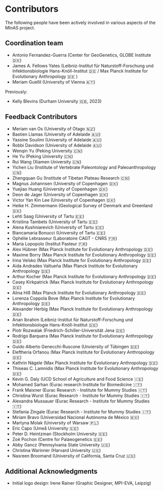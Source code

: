 # Contributors

The following people have been actively involved in various aspects of the MInAS project.

## Coordination team

- Antonio Fernandez-Guerra (Center for GeoGenetics, GLOBE Institute 🇩🇰)
- James A. Fellows Yates (Leibniz-Institut für Naturstoff-Forschung und Infektionsbiologie Hans-Knöll-Institut 🇩🇪 / Max Planck Institute for Evolutionary Anthropology 🇩🇪 )
- Meriam Guellil (University of Vienna 🇦🇹)

Previously:

- Kelly Blevins (Durham University 🇬🇧, 2023)

## Feedback Contributors

- Meriam van Os (University of Otago 🇳🇿)
- Bastien Llamas (University of Adelaide 🇦🇺)
- Yassine Souilmi (University of Adelaide 🇦🇺)
- Robbi Davidson (University of Adelaide 🇦🇺)
- Wenqin Yu (Peking University 🇨🇳)
- He Yu (Peking University 🇨🇳)
- Rui Wang (Xiamen University 🇨🇳)
- Yichen Liu (Institute of Vertebrate Paleontology and Paleoanthropology 🇨🇳)
- Zhengquan Gu (Institute of Tibetan Plateau Research 🇨🇳)
- Magnus Johannsen (University of Copenhagen 🇩🇰)
- Yuejiao Huang (University of Copenhagen 🇩🇰)
- Deon de Jager (University of Copenhagen 🇩🇰)
- Victor Yan Kin Lee (University of Copenhagen 🇩🇰)
- Heike H. Zimmermann (Geological Survey of Denmark and Greenland 🇩🇰)
- Lehti Saag (University of Tartu 🇪🇪)
- Kristiina Tambets (University of Tartu 🇪🇪)
- Alena Kushniarevich (University of Tartu 🇪🇪)
- Biancamaria Bonucci (University of Tartu 🇪🇪)
- Ophélie Lebrasseur (Laboratoire CAGT - CNRS 🇫🇷)
- Maria Lopopolo (Institut Pasteur 🇫🇷)
- Alex Hübner (Max Planck Institute for Evolutionary Anthropology 🇩🇪)
- Maxime Borry (Max Planck Institute for Evolutionary Anthropology 🇩🇪)
- Irina Velsko (Max Planck Institute for Evolutionary Anthropology 🇩🇪)
- Aida Andrades Valtueña (Max Planck Institute for Evolutionary Anthropology 🇩🇪)
- Arthur Kocher (Max Planck Institute for Evolutionary Anthropology 🇩🇪)
- Casey Kirkpatrick (Max Planck Institute for Evolutionary Anthropology 🇩🇪)
- Alina Hiß (Max Planck Institute for Evolutionary Anthropology 🇩🇪)
- Lorenza Coppola Bove (Max Planck Institute for Evolutionary Anthropology 🇩🇪)
- Alexander Herbig (Max Planck Institute for Evolutionary Anthropology 🇩🇪)
- Anan Ibrahim (Leibniz-Institut für Naturstoff-Forschung und Infektionsbiologie Hans-Knöll-Institut 🇩🇪)
- Piotr Rozwalak (Friedrich-Schiller-Universität Jena 🇩🇪)
- Rodrigo Barquera (Max Planck Institute for Evolutionary Anthropology 🇩🇪)
- Guido Alberto Genecchi-Ruscone (Unviersity of Tübingen 🇩🇪)
- Eleftheria Orfanou (Max Planck Institute for Evolutionary Anthropology 🇩🇪)
- Kathrin Nägele (Max Planck Institute for Evolutionary Anthropology 🇩🇪)
- Thiseas C. Lamnidis (Max Planck Institute for Evolutionary Anthropology 🇩🇪)
- Kevin G. Daly (UCD School of Agriculture and Food Science 🇮🇪)
- Mohamed Sarhan (Eurac research Institute for Biomedicine 🇮🇹)
- Frank Maixner (Eurac Research - Institute for Mummy Studies 🇮🇹)
- Christina Wurst (Eurac Research - Institute for Mummy Studies 🇮🇹)
- Alexandra Mussauer (Eurac Research - Institute for Mummy Studies 🇮🇹)
- Stefania Zingale (Eurac Research - Institute for Mummy Studies 🇮🇹)
- Miriam Bravo (Universidad Nacional Autónoma de México 🇲🇽)
- Martyna Molak (University of Warsaw 🇵🇱)
- Eric Capo (Umeå University 🇸🇪)
- Peter D. Heintzman (Stockholm University 🇸🇪)
- Zoé Pochon (Centre for Palaeogenetics 🇸🇪)
- Abby Gancz (Pennsylvania State University 🇺🇸)
- Christina Warinner (Harvard University 🇺🇸)
- Nasreen Broomand (University of California, Santa Cruz 🇺🇸)

## Additional Acknowledgments

- Initial logo design: Irene Rainer (Graphic Designer, MPI-EVA, Leipzig)
